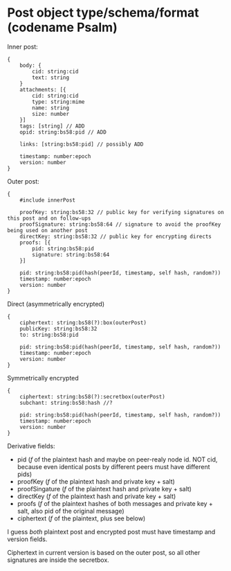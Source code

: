 # Post object type/schema/format (codename Psalm)

Inner post:

    {
        body: {
            cid: string:cid
            text: string
        }
        attachments: [{
            cid: string:cid
            type: string:mime
            name: string
            size: number 
        }]
        tags: [string] // ADD
        opid: string:bs58:pid // ADD

        links: [string:bs58:pid] // possibly ADD

        timestamp: number:epoch
        version: number
    }
    
Outer post:    

    {
        #include innerPost
 
        proofKey: string:bs58:32 // public key for verifying signatures on this post and on follow-ups
        proofSignature: string:bs58:64 // signature to avoid the proofKey being used on another post
        directKey: string:bs58:32 // public key for encrypting directs
        proofs: [{
            pid: string:bs58:pid
            signature: string:bs58:64
        }]

        pid: string:bs58:pid(hash(peerId, timestamp, self hash, random?))
        timestamp: number:epoch
        version: number
    }
    
Direct (asymmetrically encrypted)

    {
        ciphertext: string:bs58(?):box(outerPost)
        publicKey: string:bs58:32
        to: string:bs58:pid
        
        pid: string:bs58:pid(hash(peerId, timestamp, self hash, random?))
        timestamp: number:epoch
        version: number
    }

Symmetrically encrypted

    {
        ciphertext: string:bs58(?):secretbox(outerPost)
        subchant: string:bs58:hash //?
        
        pid: string:bs58:pid(hash(peerId, timestamp, self hash, random?))
        timestamp: number:epoch
        version: number
    }

Derivative fields:

- pid (_f_ of the plaintext hash and maybe on peer-realy node id. NOT cid, because even identical posts by different peers must have different pids)
- proofKey (_f_ of the plaintext hash and private key + salt)
- proofSingature (_f_ of the plaintext hash and private key + salt)
- directKey (_f_ of the plaintext hash and private key + salt)
- proofs (_f_ of the plaintext hashes of both messages and private key + salt, also pid of the original message)
- ciphertext (_f_ of the plaintext, plus see below)

I guess _both_ plaintext post and encrypted post must have timestamp and version fields.

Ciphertext in current version is based on the outer post, so all other signatures are inside the secretbox.
